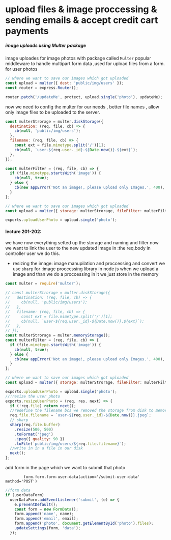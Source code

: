 # upload files & image proccessing & sending emails & accept credit cart payments

##### image uploads using Multer package

image uploades for image photos with package called `Multer`
popular middleware to handle multipart form data ,used for upload files from a form.
for user photos

```js
// where we want to save our images which got uploaded
const upload = multer({ dest: 'public/img/users' });
const router = express.Router();

router.patch('/updateMe', protect, upload.single('photo'), updateMe);
```

now we need to config the multer for our needs , better file names , allow only image files to be uploaded to the server.

```js
const multerStrorage = multer.diskStorage({
  destination: (req, file, cb) => {
    cb(null, 'public/img/users');
  },
  filename: (req, file, cb) => {
    const ext = file.mimetype.split('/')[1];
    cb(null, `user-${req.user._id}-${Date.now()}.${ext}`);
  },
});

const multerFilter = (req, file, cb) => {
  if (file.mimetype.startsWith('image')) {
    cb(null, true);
  } else {
    cb(new appError('Not an image!, please upload only Images.', 400), false);
  }
};

// where we want to save our images which got uploaded
const upload = multer({ storage: multerStrorage, fileFilter: multerFilter });

exports.uploadUserPhoto = upload.single('photo');
```

#### lecture 201-202:

we have now everything setted up the storage and naming and filter
now we want to link the user to the new updated image in :the req.body in controller user we do this.

- resizing the image:
  image manupilation and proccessing and convert
  we use `sharp` for :image proccessing library in node js
  when we upload a image and than we do a proccessing in it we just store in the memory

```js
const multer = require('multer');

// const multerStrorage = multer.diskStorage({
//   destination: (req, file, cb) => {
//     cb(null, 'public/img/users');
//   },
//   filename: (req, file, cb) => {
//     const ext = file.mimetype.split('/')[1];
//     cb(null, `user-${req.user._id}-${Date.now()}.${ext}`);
//   },
// });
const multerStrorage = multer.memoryStorage();
const multerFilter = (req, file, cb) => {
  if (file.mimetype.startsWith('image')) {
    cb(null, true);
  } else {
    cb(new appError('Not an image!, please upload only Images.', 400), false);
  }
};

// where we want to save our images which got uploaded
const upload = multer({ storage: multerStrorage, fileFilter: multerFilter });

exports.uploadUserPhoto = upload.single('photo');
//!resize the user photo
exports.resizeUserPhoto = (req, res, next) => {
  if (!req.file) return next();
  //redefine the filename bcs we removed the storage from disk to memory to process the images before its saved
  req.file.filename = `user-${req.user._id}-${Date.now()}.jpeg`;
  // sharp
  sharp(req.file.buffer)
    .resize(500, 500)
    .toFormat('jpeg')
    .jpeg({ quality: 90 })
    .toFile(`public/img/users/${req.file.filename}`);
  //write in in a file in our disk
  next();
};
```

add form in the page which we want to submit that photo

```pug
        form.form.form-user-data(action='/submit-user-data' method='POST')
```

```js
//form data
if (userDataForm)
  userDataForm.addEventListener('submit', (e) => {
    e.preventDefault();
    const form = new FormData();
    form.append('name', name);
    form.append('email', email);
    form.append('photo', document.getElementById('photo').files);
    updateSettings(form, 'data');
  });
```
